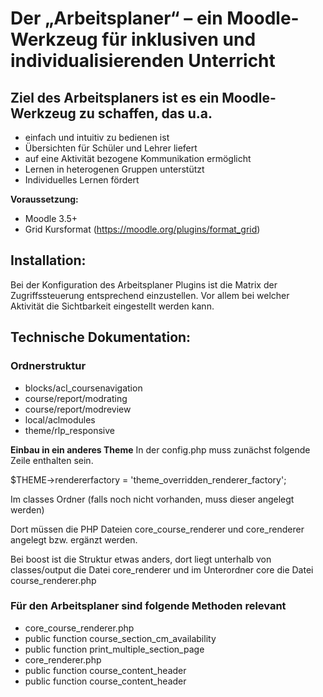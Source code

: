 # Der „Arbeitsplaner“ – ein Moodle-Werkzeug für inklusiven und individualisierenden Unterricht

## Ziel des Arbeitsplaners ist es ein Moodle-Werkzeug zu schaffen, das u.a.
* einfach und intuitiv zu bedienen ist
* Übersichten für Schüler und Lehrer liefert
* auf eine Aktivität bezogene Kommunikation ermöglicht
* Lernen in heterogenen Gruppen unterstützt
* Individuelles Lernen fördert

**Voraussetzung:**
* Moodle 3.5+
* Grid Kursformat (https://moodle.org/plugins/format_grid)


## Installation:

Bei der Konfiguration des Arbeitsplaner Plugins ist die Matrix der Zugriffssteuerung entsprechend einzustellen.
Vor allem bei welcher Aktivität die Sichtbarkeit eingestellt werden kann.


## Technische Dokumentation:
### Ordnerstruktur
* blocks/acl_coursenavigation
* course/report/modrating
* course/report/modreview
* local/aclmodules
* theme/rlp_responsive

**Einbau in ein anderes Theme**
In der config.php muss zunächst folgende Zeile enthalten sein.

$THEME->rendererfactory = 'theme_overridden_renderer_factory';

Im classes Ordner (falls noch nicht vorhanden, muss dieser angelegt werden)

Dort müssen die PHP Dateien core_course_renderer und core_renderer angelegt bzw. ergänzt werden.

Bei boost ist die Struktur etwas anders, dort liegt unterhalb von classes/output die Datei core_renderer und im Unterordner core die Datei course_renderer.php

### Für den Arbeitsplaner sind folgende Methoden relevant

* core_course_renderer.php
 * public function course_section_cm_availability
 * public function print_multiple_section_page
* core_renderer.php
 * public function course_content_header
 * public function course_content_header
